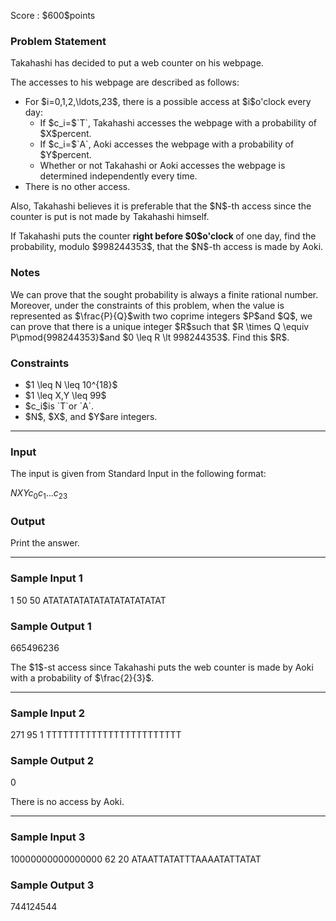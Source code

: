 
<div>

<span>

<span>

<p>
Score : $600$points
</p>

<div>

<section>

### **Problem Statement**

<p>
Takahashi has decided to put a web counter on his webpage.

The accesses to his webpage are described as follows:
</p>

<ul>

<li>
For $i=0,1,2,\ldots,23$, there is a possible access at $i$o'clock every day:
<ul>

<li>
If $c_i=$`T`, Takahashi accesses the webpage with a probability of $X$percent.
</li>

<li>
If $c_i=$`A`, Aoki accesses the webpage with a probability of $Y$percent.
</li>

<li>
Whether or not Takahashi or Aoki accesses the webpage is determined independently every time.
</li>

</ul>

</li>

<li>
There is no other access.
</li>

</ul>

<p>
Also, Takahashi believes it is preferable that the $N$-th access since the counter is put is not made by Takahashi himself.  
</p>

<p>
If Takahashi puts the counter 
<strong>
right before $0$o'clock
</strong>
of one day, find the probability, modulo $998244353$, that the $N$-th access is made by Aoki.
</p>

</section>

</div>

<div>

<section>

### **Notes**

<p>
We can prove that the sought probability is always a finite rational number.  Moreover, under the constraints of this problem, when the value is represented as $\frac{P}{Q}$with two coprime integers $P$and $Q$, we can prove that there is a unique integer $R$such that $R \times Q \equiv P\pmod{998244353}$and $0 \leq R \lt 998244353$.  Find this $R$.
</p>

</section>

</div>

<div>

<section>

### **Constraints**

<ul>

<li>
$1 \leq N \leq 10^{18}$
</li>

<li>
$1 \leq X,Y \leq 99$
</li>

<li>
$c_i$is `T`or `A`.
</li>

<li>
$N$, $X$, and $Y$are integers.
</li>

</ul>

</section>

</div>

---

<div>

<div>

<section>

### **Input**

<p>
The input is given from Standard Input in the following format:
</p>

<div>

$N$$X$$Y$$c_0 c_1 \ldots c_{23}$
</div>

</section>

</div>

<div>

<section>

### **Output**

<p>
Print the answer.
</p>

</section>

</div>

</div>

---

<div>

<section>

### **Sample Input 1**

<div>

1 50 50
ATATATATATATATATATATATAT

</div>

</section>

</div>

<div>

<section>

### **Sample Output 1**

<div>

665496236

</div>

<p>
The $1$-st access since Takahashi puts the web counter is made by Aoki with a probability of $\frac{2}{3}$.
</p>

</section>

</div>

---

<div>

<section>

### **Sample Input 2**

<div>

271 95 1
TTTTTTTTTTTTTTTTTTTTTTTT

</div>

</section>

</div>

<div>

<section>

### **Sample Output 2**

<div>

0

</div>

<p>
There is no access by Aoki.
</p>

</section>

</div>

---

<div>

<section>

### **Sample Input 3**

<div>

10000000000000000 62 20
ATAATTATATTTAAAATATTATAT

</div>

</section>

</div>

<div>

<section>

### **Sample Output 3**

<div>

744124544

</div>

</section>

</div>

</span>

</span>

</div>
